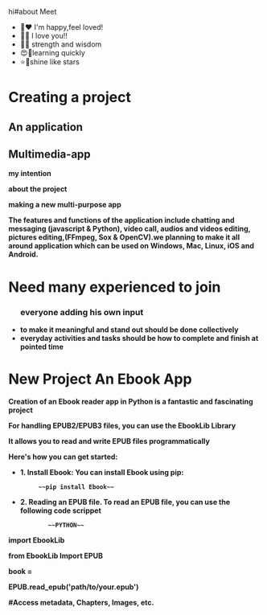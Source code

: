 hi#about Meet 
- 💐♥️ I'm happy,feel loved!
- 🫶🫵 I love you!!
- 🦅🦜 strength and wisdom 
- 😍🥰learning quickly 
- ⭐🌟shine like stars

<h></h>
<b><h1>Creating a project</h1>
<h2> An application</h2>
<h2>Multimedia-app</h2>


 </hr><p>my intention</p>
 <p>about the project</p>
<p>making a new multi-purpose app</p></hr>
<p>The features and functions of the application include chatting and messaging (javascript & Python), video call, audios and videos editing, pictures editing,(FFmpeg, Sox & OpenCV).we planning to make it all around application which can be used on Windows, Mac, Linux, iOS and Android. 


<b/><h1>Need many experienced to join</h1>
<ul><h3>everyone adding his own input</h3>
<li>to make it meaningful and stand out should be done collectively</li>
<li>everyday activities and tasks should be how to complete and finish at pointed time</li></ul>

<b><h1>New Project An Ebook App</h1>
<p>Creation of an Ebook reader app in Python is a fantastic and fascinating project</p>
<p>For handling EPUB2/EPUB3 files, you can use the EbookLib Library</p>
<p>It allows you to read and write EPUB files programmatically</p>
<p>Here's how you can get started:</p>
<p></p>
<ul><li>1. Install Ebook: You can install Ebook using pip:</li>
   
         ~~pip install Ebook~~
     

<li>2.  Reading an EPUB file. To read an EPUB file, you can use the following code scrippet</li></ul>

 
               ~~PYTHON~~                 
   
<p>import EbookLib</p>
<p>from EbookLib Import EPUB</p>
<p>book =</p>
<p>EPUB.read_epub('path/to/your.epub')</p>
<p>#Access metadata, Chapters, Images, etc.</p>


                                                                                                                                                                                                                                 
                                     
                                    
                       